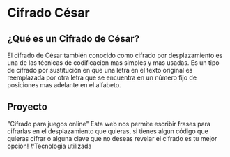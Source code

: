 # Cifrado César
## ¿Qué es un Cifrado de César?  

El cifrado de César también conocido como cifrado por desplazamiento es una de las técnicas de codificacion mas simples y mas usadas. Es un tipo de cifrado por sustitución en que una letra en el texto original es reemplazada por otra letra que se encuentra en un número fijo de posiciones mas adelante en el alfabeto. 

## Proyecto 
"Cifrado para juegos online" Esta web nos permite escribir frases para cifrarlas en el desplazamiento que quieras, si tienes algun código que quieras cifrar o alguna clave que no deseas revelar el cifrado es tu mejor opción! 
#Tecnologia utilizada 


